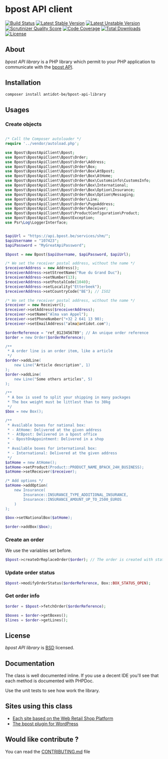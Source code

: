# bpost API client

[![Build Status](https://scrutinizer-ci.com/g/Antidot-be/bpost-api-library/badges/build.png?b=master)](https://scrutinizer-ci.com/g/Antidot-be/bpost-api-library)
[![Latest Stable Version](https://poser.pugx.org/antidot-be/bpost-api-library/v/stable)](https://packagist.org/packages/antidot-be/bpost-api-library)
[![Latest Unstable Version](https://poser.pugx.org/antidot-be/bpost-api-library/v/unstable)](https://packagist.org/packages/antidot-be/bpost-api-library)
[![Scrutinizer Quality Score](https://scrutinizer-ci.com/g/Antidot-be/bpost-api-library/badges/quality-score.png?b=master)](https://scrutinizer-ci.com/g/Antidot-be/bpost-api-library)
[![Code Coverage](https://scrutinizer-ci.com/g/Antidot-be/bpost-api-library/badges/coverage.png?b=master)](https://scrutinizer-ci.com/g/Antidot-be/bpost-api-library)
[![Total Downloads](https://poser.pugx.org/antidot-be/bpost-api-library/downloads)](https://packagist.org/packages/antidot-be/bpost-api-library)
[![License](https://poser.pugx.org/antidot-be/bpost-api-library/license)](https://packagist.org/packages/antidot-be/bpost-api-library)

## About

_bpost API library_ is a PHP library which permit to your PHP application to communicate with the [bpost API](http://bpost.be).

## Installation

```bash
composer install antidot-be/bpost-api-library
```

## Usages

### Create objects

```php

/* Call the Composer autoloader */
require '../vendor/autoload.php';

use Bpost\BpostApiClient\Bpost;
use Bpost\BpostApiClient\Bpost\Order;
use Bpost\BpostApiClient\Bpost\Order\Address;
use Bpost\BpostApiClient\Bpost\Order\Box;
use Bpost\BpostApiClient\Bpost\Order\Box\AtBpost;
use Bpost\BpostApiClient\Bpost\Order\Box\AtHome;
use Bpost\BpostApiClient\Bpost\Order\Box\Customsinfo\CustomsInfo;
use Bpost\BpostApiClient\Bpost\Order\Box\International;
use Bpost\BpostApiClient\Bpost\Order\Box\Option\Insurance;
use Bpost\BpostApiClient\Bpost\Order\Box\Option\Messaging;
use Bpost\BpostApiClient\Bpost\Order\Line;
use Bpost\BpostApiClient\Bpost\Order\PugoAddress;
use Bpost\BpostApiClient\Bpost\Order\Receiver;
use Bpost\BpostApiClient\Bpost\ProductConfiguration\Product;
use Bpost\BpostApiClient\BpostException;
use Psr\Log\LoggerInterface;


$apiUrl = "https://api.bpost.be/services/shm/";
$apiUsername = "107423";
$apiPassword = "MyGreatApiPassword";

$bpost = new Bpost($apiUsername, $apiPassword, $apiUrl);

/* We set the receiver postal address, without the name */
$receiverAddress = new Address();
$receiverAddress->setStreetName("Rue du Grand Duc");
$receiverAddress->setNumber(13);
$receiverAddress->setPostalCode(1040);
$receiverAddress->setLocality("Etterbeek");
$receiverAddress->setCountryCode("BE"); // ISO2

/* We set the receiver postal address, without the name */
$receiver = new Receiver();
$receiver->setAddress($receiverAddress);
$receiver->setName("Alma van Appel");
$receiver->setPhoneNumber("+32 2 641 13 90);
$receiver->setEmailAddress("alma@antidot.com");

$orderReference = "ref_0123456789"; // An unique order reference
$order = new Order($orderReference);

/**
 * A order line is an order item, like a article
 */
$order->addLine(
    new Line("Article description", 1)
);
$order->addLine(
    new Line("Some others articles", 5)
);

/**
 * A box is used to split your shipping in many packages
 * The box weight must be littlest than to 30kg
 */
$box = new Box();

/**
 * Available boxes for national box:
 * - AtHome: Delivered at the given address
 * - AtBpost: Delivered in a bpost office
 * - BpostOnAppointment: Delivered in a shop
 *
 * Available boxes for international box:
 * - International: Delivered at the given address
 */
$atHome = new AtHome();
$atHome->setProduct(Product::PRODUCT_NAME_BPACK_24H_BUSINESS);
$atHome->setReceiver($receiver);

/* Add options */
$atHome->addOption(
    new Insurance(
        Insurance::INSURANCE_TYPE_ADDITIONAL_INSURANCE,
        Insurance::INSURANCE_AMOUNT_UP_TO_2500_EUROS
    )
);

$box->setNationalBox($atHome);

$order->addBox($box);
```

### Create an order

We use the variables set before.

```php
$bpost->createOrReplaceOrder($order); // The order is created with status Box::BOX_STATUS_PENDING
```

### Update order status

```php
$bpost->modifyOrderStatus($orderReference, Box::BOX_STATUS_OPEN);
```

### Get order info

```php
$order = $bpost->fetchOrder($orderReference);

$boxes = $order->getBoxes();
$lines = $order->getLines();
```

## License

_bpost API library_ is [BSD](https://github.com/Antidot-be/bpost-api-library/blob/master/LICENSE.md) licensed.

## Documentation

The class is well documented inline. If you use a decent IDE you'll see that each method is documented with PHPDoc.

Use the unit tests to see how work the library.

## Sites using this class

* [Each site based on the Web Retail Shop Platform](http://www.webretailcompany.be)
* [The bpost plugin for WordPress](https://wordpress.org/plugins/bpost-shipping)

## Would like contribute ?

You can read the [CONTRIBUTING.md](https://github.com/Antidot-be/bpost-api-library/blob/master/CONTRIBUTING.md) file
